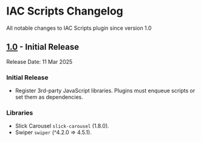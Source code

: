 # IAC Scripts Changelog

All notable changes to IAC Scripts plugin since version 1.0

## [1.0](https://github.com/yakyakman/iac-scripts/releases/tag/1.0/) - Initial Release

Release Date: 11 Mar 2025

### Initial Release
-  Register 3rd-party JavaScript libraries. Plugins must enqueue scripts or set them as dependencies.

### Libraries
- Slick Carousel `slick-carousel` (1.8.0).
- Swiper `swiper` (^4.2.0 => 4.5.1).
